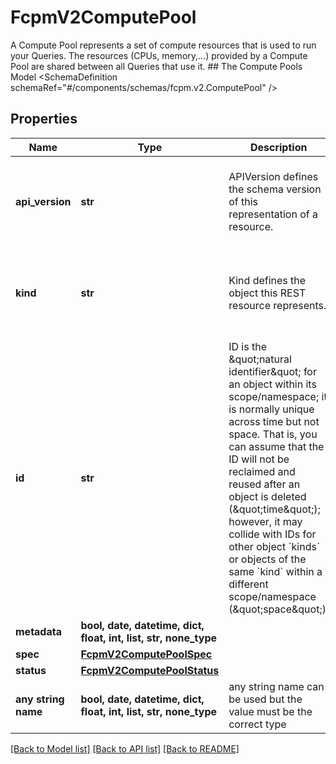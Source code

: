 # FcpmV2ComputePool

A Compute Pool represents a set of compute resources that is used to run your Queries. The resources (CPUs, memory,…) provided by a Compute Pool are shared between all Queries that use it.   ## The Compute Pools Model <SchemaDefinition schemaRef=\"#/components/schemas/fcpm.v2.ComputePool\" />

## Properties
Name | Type | Description | Notes
------------ | ------------- | ------------- | -------------
**api_version** | **str** | APIVersion defines the schema version of this representation of a resource. | [optional] [readonly]  if omitted the server will use the default value of "fcpm/v2"
**kind** | **str** | Kind defines the object this REST resource represents. | [optional] [readonly]  if omitted the server will use the default value of "ComputePool"
**id** | **str** | ID is the \&quot;natural identifier\&quot; for an object within its scope/namespace; it is normally unique across time but not space. That is, you can assume that the ID will not be reclaimed and reused after an object is deleted (\&quot;time\&quot;); however, it may collide with IDs for other object &#x60;kinds&#x60; or objects of the same &#x60;kind&#x60; within a different scope/namespace (\&quot;space\&quot;). | [optional] [readonly] 
**metadata** | **bool, date, datetime, dict, float, int, list, str, none_type** |  | [optional] 
**spec** | [**FcpmV2ComputePoolSpec**](FcpmV2ComputePoolSpec.md) |  | [optional] 
**status** | [**FcpmV2ComputePoolStatus**](FcpmV2ComputePoolStatus.md) |  | [optional] 
**any string name** | **bool, date, datetime, dict, float, int, list, str, none_type** | any string name can be used but the value must be the correct type | [optional]

[[Back to Model list]](../README.md#documentation-for-models) [[Back to API list]](../README.md#documentation-for-api-endpoints) [[Back to README]](../README.md)


